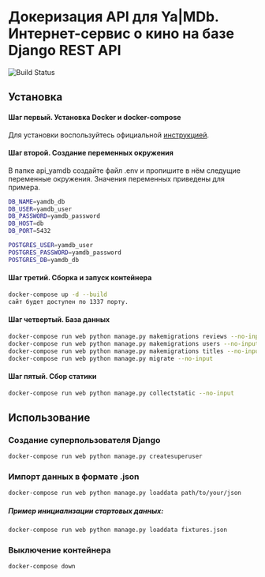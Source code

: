 # Докеризация API для Ya|MDb. Интернет-сервис о кино на базе Django REST API

![Build Status](https://github.com/vostavhy/yamdb_final/workflows/yamdb_final/badge.svg)

## Установка

#### Шаг первый. Установка Docker и docker-compose
Для установки воспользуйтесь официальной [инструкцией](https://docs.docker.com/engine/install/).

#### Шаг второй. Создание переменных окружения
В папке api_yamdb создайте файл .env и пропишите в нём следущие переменные окружения.
Значения переменных приведены для примера.
```bash
DB_NAME=yamdb_db
DB_USER=yamdb_user
DB_PASSWORD=yamdb_password
DB_HOST=db
DB_PORT=5432

POSTGRES_USER=yamdb_user
POSTGRES_PASSWORD=yamdb_password
POSTGRES_DB=yamdb_db
```
#### Шаг третий. Сборка и запуск контейнера
```bash
docker-compose up -d --build
сайт будет доступен по 1337 порту. 
```
#### Шаг четвертый. База данных
```bash
docker-compose run web python manage.py makemigrations reviews --no-input
docker-compose run web python manage.py makemigrations users --no-input
docker-compose run web python manage.py makemigrations titles --no-input
docker-compose run web python manage.py migrate --no-input
```
#### Шаг пятый. Сбор статики
```bash
docker-compose run web python manage.py collectstatic --no-input
```
## Использование
### Создание суперпользователя Django
```bash
docker-compose run web python manage.py createsuperuser
```
### Импорт данных в формате .json
```bash
docker-compose run web python manage.py loaddata path/to/your/json
```
##### Пример инициализации стартовых данных:
```bash
docker-compose run web python manage.py loaddata fixtures.json
```
### Выключение контейнера
```bash
docker-compose down
```
